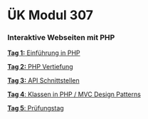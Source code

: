 # ÜK Modul 307

### Interaktive Webseiten mit PHP

[**Tag 1:** Einführung in PHP](/ilv.307/01-modul-307)

[**Tag 2:** PHP Vertiefung](/ilv.307/02-modul-307)

[**Tag 3:** API Schnittstellen](/ilv.307/03-modul-307)

[**Tag 4**: Klassen in PHP / MVC Design Patterns](/ilv.307/04-modul-307)

[**Tag 5**: Prüfungstag](/ilv.307/05-modul-307)

<!--stackedit_data:
eyJoaXN0b3J5IjpbLTc1NDQ1MTM2MCwxNTg4MzEzNDY1LC0yMD
k3MzcyNzIwLDYzOTU5OTkyOSwtNzQyNTcwNDIyLC0yOTgxODc3
MzYsLTI0ODg5MDQxMywtMTYyNjU1MzI1MSwtODQyMzU1MjA5LD
E4Njk2NTg5NDAsOTk4MDcwNTgzLC02MTQzMzM4NTEsLTExMDEx
NjMwMjIsNDA5MDUxMzY0LDE5NTkwMTMwODUsODkzMDI5NDU0LC
0xNDQzNDI4MTc4LC0xMzYyMDAxNjg5LDE0NjkxODU5Ml19
-->